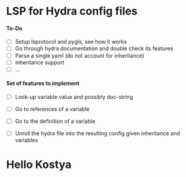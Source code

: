 # LSP for Hydra config files

#### To-Do

- [ ] Setup lsprotocol and pygls, see how it works
- [ ] Go through hydra documentation and double check its features 
- [ ] Parse a single yaml (do not account for inheritance)
- [ ] Inheritance support
- [ ] ...

#### Set of features to implement
- [ ] Look-up variable value and possibly doc-string
- [ ] Go to references of a variable
- [ ] Go to the definition of a variable
- [ ] Unroll the hydra file into the resulting config given inheritance and variables


# Hello Kostya
